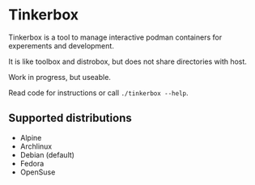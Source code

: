 # Tinkerbox

Tinkerbox is a tool to manage interactive podman containers for experements and development.

It is like toolbox and distrobox, but does not share directories with host.

Work in progress, but useable.

Read code for instructions or call `./tinkerbox --help`.

## Supported distributions
 * Alpine
 * Archlinux
 * Debian (default)
 * Fedora
 * OpenSuse
